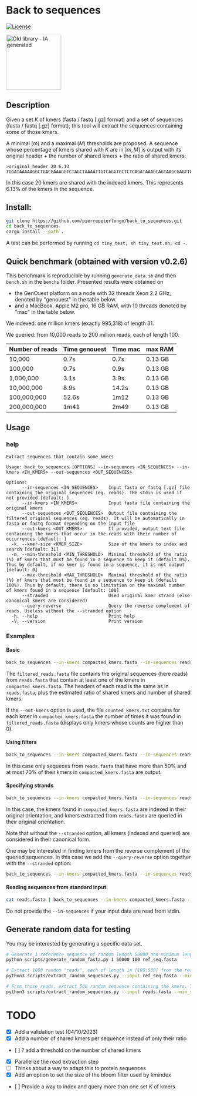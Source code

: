 # Back to sequences

[![License](http://img.shields.io/:license-affero-blue.svg)](http://www.gnu.org/licenses/agpl-3.0.en.html)


<img src="k2s.jpg" alt="Old library - IA generated" width="150" height="150">


<!-- ![Old library - IA generated](k2s.jpg) -->
## Description

Given a set $K$ of kmers (fasta / fastq [.gz] format) and a set of sequences  (fasta / fastq [.gz] format), this tool will extract the sequences containing some of those kmers.

A minimal ($m$) and a maximal ($M$) thresholds are proposed. A sequence whose percentage of kmers shared with $K$ are in $]m, M]$ is output with its original header + the number of shared kmers + the ratio of shared kmers:
```
>original_header 20 6.13
TGGATAAAAAGGCTGACGAAAGGTCTAGCTAAAATTGTCAGGTGCTCTCAGATAAAGCAGTAAGCGAGTTGGTGTTCGCTGAGCGTCGACTAGGCAACGTTAAAGCTATTTTAGGC...
```
In this case 20 kmers are shared with the indexed kmers. This represents 6.13% of the kmers in the sequence.


## Install:

```bash
git clone https://github.com/pierrepeterlongo/back_to_sequences.git
cd back_to_sequences
cargo install --path . 
```

A test can be performed by running `cd tiny_test; sh tiny_test.sh; cd -`.
 
## Quick benchmark (obtained with version v0.2.6)
This benchmark is reproducible by running `generate_data.sh` and then `bench.sh` in the `benchs` folder. 
Presented results were obtained on 
* the GenOuest platform on a node with 32 threads Xeon 2.2 GHz, denoted by "genouest" in the table below.
* and a MacBook, Apple M2 pro, 16 GB RAM, with 10 threads denoted by "mac" in the table below.

We indexed: one million kmers (exactly 995,318) of length 31.

We queried: from 10,000 reads to 200 million reads, each of length 100.

| Number of reads | Time genouest | Time mac |  max RAM |
|-----------------|----------|---|---|
| 10,000          | 0.7s  | 	0.7s | 0.13 GB |
| 100,000         | 0.7s  | 	0.9s | 0.13 GB |
| 1,000,000       | 3.1s  | 3.9s	 | 0.13 GB |
| 10,000,000      | 8.9s  | 14.2s	 | 0.13 GB |
| 100,000,000     | 52.6s | 1m12	 | 0.13 GB |
| 200,000,000     | 1m41  | 2m49 | 0.13 GB  |

## Usage
### help
```	
Extract sequences that contain some kmers

Usage: back_to_sequences [OPTIONS] --in-sequences <IN_SEQUENCES> --in-kmers <IN_KMERS> --out-sequences <OUT_SEQUENCES>

Options:
      --in-sequences <IN_SEQUENCES>    Input fasta or fastq [.gz] file containing the original sequences (eg. reads). THe stdin is used if not provided [default: ]
      --in-kmers <IN_KMERS>            Input fasta file containing the original kmers
      --out-sequences <OUT_SEQUENCES>  Output file containing the filtered original sequences (eg. reads). It will be automatically in fasta or fastq format depending on the input file
      --out-kmers <OUT_KMERS>          If provided, output text file containing the kmers that occur in the reads with their number of occurrences [default: ]
  -k, --kmer-size <KMER_SIZE>          Size of the kmers to index and search [default: 31]
  -m, --min-threshold <MIN_THRESHOLD>  Minimal threshold of the ratio  (%) of kmers that must be found in a sequence to keep it (default 0%). Thus by default, if no kmer is found in a sequence, it is not output [default: 0]
      --max-threshold <MAX_THRESHOLD>  Maximal threshold of the ratio (%) of kmers that must be found in a sequence to keep it (default 100%). Thus by default, there is no limitation on the maximal number of kmers found in a sequence [default: 100]
      --stranded                       Used original kmer strand (else canonical kmers are considered)
      --query-reverse                  Query the reverse complement of reads. Useless without the --stranded option
  -h, --help                           Print help
  -V, --version                        Print version
```

### Examples
#### Basic 
```bash
back_to_sequences --in-kmers compacted_kmers.fasta --in-sequences reads.fasta --out-sequences filtered_reads.fasta  --out-kmers counted_kmers.txt
```

The `filtered_reads.fasta` file contains the original sequences (here reads) from `reads.fasta` that contain at least one of the kmers in `compacted_kmers.fasta`.
The headers of each read is the same as in `reads.fasta`, plus the estimated ratio of shared kmers and number of shared kmers.

If the `--out-kmers` option is used, the file `counted_kmers.txt` contains for each kmer in `compacted_kmers.fasta` the number of times it was found in `filtered_reads.fasta` (displays only kmers whose counts are higher than 0).

#### Using filters
```bash
back_to_sequences --in-kmers compacted_kmers.fasta --in-sequences reads.fasta --out-sequences filtered_reads.fasta  --out-kmers counted_kmers.txt --min-threshold 50 --max-threshold 70
```

In this case only sequeces from `reads.fasta` that have more than 50% and at most 70% of their kmers in `compacted_kmers.fasta` are output.

#### Specifying strands

```bash
back_to_sequences --in-kmers compacted_kmers.fasta --in-sequences reads.fasta --out-sequences filtered_reads.fasta --stranded
```
In this case, the kmers found in `compacted_kmers.fasta` are indexed in their original orientation, and kmers extracted from `reads.fasta` are queried in their original orientation. 

Note that without the `--stranded` option, all kmers (indexed and queried) are considered in their canonical form.


One may be interested in finding kmers from the reverse complement of the queried sequences. In this case we add the `--query-reverse` option together with the `--stranded` option:
```bash
back_to_sequences --in-kmers compacted_kmers.fasta --in-sequences reads.fasta --out-sequences filtered_reads.fasta --stranded
```

#### Reading sequences from standard input: 

```bash
cat reads.fasta | back_to_sequences --in-kmers compacted_kmers.fasta --out-sequences filtered_reads.fasta 
```
Do not provide the `--in-sequences` if your input data are read from stdin.

## Generate random data for testing
You may be interested by generating a specific data set.
```bash
# Generate 1 reference sequence of random length 50000 and minimum length 100
python scripts/generate_random_fasta.py 1 50000 100 ref_seq.fasta

# Extract 1000 random "reads", each of length in [100;500] from the reference sequence
python3 scripts/extract_random_sequences.py --input ref_seq.fasta --min_size 100 --max_size 500 --num 1000 --output reads.fasta 

# From those reads, extract 500 random sequence containing the kmers. Those kmers are stored in sequences of length in [31;70]
python3 scripts/extract_random_sequences.py --input reads.fasta --min_size 31 --max_size 70 --num 500 --output compacted_kmers.fasta
```



# TODO
* [X] Add a validation test (04/10/2023)
* [X] Add a number of shared kmers per sequence instead of only their ratio 
* [ ] ? add a threshold on the number of shared kmers
* [X] Parallelize the read extraction step
* [ ] Thinks about a way to adapt this to protein sequences
* [X] Add an option to set the size of the bloom filter used by kmindex
* [ ] Provide a way to index and query more than one set $K$ of kmers
